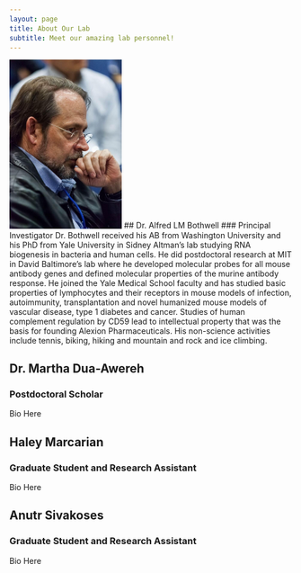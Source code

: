 ```yaml
---
layout: page
title: About Our Lab
subtitle: Meet our amazing lab personnel!
---
```

<img src="/assets/img/bothwell.jpg" alt="Dr. Bothwell" width="200"/>
## Dr. Alfred LM Bothwell
### Principal Investigator
Dr. Bothwell received his AB from Washington University and his PhD from Yale University in Sidney Altman’s lab studying RNA biogenesis in bacteria and human cells.  He did postdoctoral research at MIT in David Baltimore’s lab where he developed molecular probes for all mouse antibody genes and defined molecular properties of the murine antibody response.  He joined the Yale Medical School faculty and has studied basic properties of lymphocytes and their receptors in mouse models of infection, autoimmunity, transplantation and novel humanized mouse models of vascular disease, type 1 diabetes and cancer. Studies of human complement regulation by CD59 lead to intellectual property that was the basis for founding Alexion Pharmaceuticals.  His non-science activities include tennis, biking, hiking and mountain and rock and ice climbing. 

## Dr. Martha Dua-Awereh
### Postdoctoral Scholar
Bio Here

## Haley Marcarian
### Graduate Student and Research Assistant
Bio Here

## Anutr Sivakoses
### Graduate Student and Research Assistant
Bio Here
